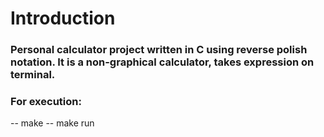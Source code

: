 # Introduction
### Personal calculator project written in C using reverse polish notation. It is a non-graphical calculator, takes expression on terminal.
### For execution:
-- make
-- make run

